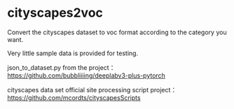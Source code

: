 # cityscapes2voc
Convert the cityscapes dataset to voc format according to the category you want.

Very little sample data is provided for testing.

json_to_dataset.py from the project：https://github.com/bubbliiiing/deeplabv3-plus-pytorch

cityscapes data set official site processing script project：https://github.com/mcordts/cityscapesScripts
